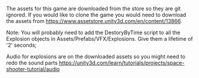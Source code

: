 The assets for this game are downloaded from the store so they are git ignored. If you would like to clone the game you would need to download the assets from https://www.assetstore.unity3d.com/en/content/13866.

Note: You will probably need to add the DestoryByTime script to all the Explosion objects in Assets/Prefabs/VFX/Explosions. Give them a lifetime of '2' seconds;

Audio for explosions are on the downloaded assets so you might need to redo the sound parts https://unity3d.com/learn/tutorials/projects/space-shooter-tutorial/audio